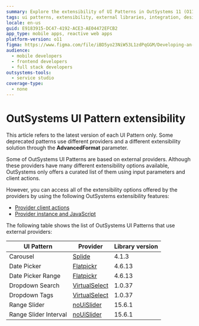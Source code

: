 ```yaml
---
summary: Explore the extensibility of UI Patterns in OutSystems 11 (O11) using external providers and dedicated OutSystems features.
tags: ui patterns, extensibility, external libraries, integration, design systems
locale: en-us
guid: E9183915-DC47-4192-ACE3-AE04472EFCB2
app_type: mobile apps, reactive web apps
platform-version: o11
figma: https://www.figma.com/file/iBD5yo23NiW53L1zdPqGGM/Developing-an-Application?type=design&node-id=4647%3A10004&mode=design&t=ANpsYvOCthr9AWot-1
audience:
  - mobile developers
  - frontend developers
  - full stack developers
outsystems-tools:
  - service studio
coverage-type:
  - none
---
```


# OutSystems UI Pattern extensibility

<div class="info" markdown="1">

This article refers to the latest version of each UI Pattern only.
Some deprecated patterns use different providers and a different extensibility solution through the **AdvancedFormat** parameter.

</div>

Some of  OutSystems UI Patterns are based on external providers.
Although these providers have many different extensibility options available, OutSystems only offers a curated list of them using input parameters and client actions.

However, you can access all of the extensibility options offered by the providers by using the following OutSystems extensibility features: 

* [Provider client actions](ext-provider-client-actions.md)
* [Provider instance and JavaScript](ext-provider-instance-java.md)

The following table shows the list of OutSystems UI Patterns that use external providers:

UI Pattern | Provider | Library version  
---|---|---
Carousel | [Splide](https://splidejs.com/) | 4.1.3  
Date Picker | [Flatpickr](https://flatpickr.js.org/)| 4.6.13
Date Picker Range | [Flatpickr](https://flatpickr.js.org/)| 4.6.13
Dropdown Search | [VirtualSelect](https://sa-si-dev.github.io/virtual-select/#/) | 1.0.37
Dropdown Tags | [VirtualSelect](https://sa-si-dev.github.io/virtual-select/#/) | 1.0.37
Range Slider | [noUiSlider](https://refreshless.com/nouislider/) | 15.6.1  
Range Slider Interval | [noUiSlider](https://refreshless.com/nouislider/)| 15.6.1  
